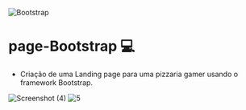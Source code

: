 ![Bootstrap](https://img.shields.io/badge/bootstrap-%23563D7C.svg?style=for-the-badge&logo=bootstrap&logoColor=white)

# page-Bootstrap :computer:
- Criação de uma Landing page para uma pizzaria gamer usando o framework Bootstrap.

![Screenshot (4)](https://user-images.githubusercontent.com/88859803/171505582-496b8a3f-057c-46a4-a6ac-3e662397db40.png)
![5](https://user-images.githubusercontent.com/88859803/171505602-e3389c5e-cd0e-423e-9dae-a59e2b4af46c.png)
